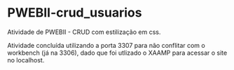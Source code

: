 # PWEBII-crud_usuarios
Atividade de PWEBII - CRUD com estilização em css.

Atividade concluída utilizando a porta 3307 para não conflitar com o workbench (já na 3306), dado que foi utlizado o XAAMP para acessar o site no localhost.
